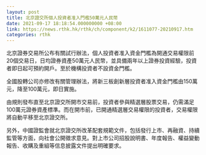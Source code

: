 ```yaml
---
layout: post
title: 北京證交所個人投資者准入門檻50萬元人民幣
date: 2021-09-17 18:18:54.000000000 +08:00
link: https://news.rthk.hk/rthk/ch/component/k2/1611077-20210917.htm
categories: rthk
---
```


北京證券交易所公布有關試行辦法，個人投資者准入資金門檻為開通交易權限前20個交易日，日均證券資產50萬元人民幣，並具備兩年以上證券投資經驗，投資者即日起可預約開戶。至於機構投資者不設資金門檻。

全國股轉公司亦修改有關管理辦法，將新三板創新層投資者准入資金門檻由150萬元，降至100萬元，即日實施。

由規則發布直至北京證交所開市交易前，投資者參與精選層股票交易，仍需滿足100萬元證券資產標準。而在開市前，已開通精選層交易權限的投資者，交易權限將自動平移至北京證交所。

另外，中國證監會就北京證交所改革配套規範文件，包括發行上市、再融資、持續監管等方面，向社會公開徵求意見。對上市公司招股說明書、年度報告、權益變動報告、收購及重組等信息披露文件提出明確要求。
